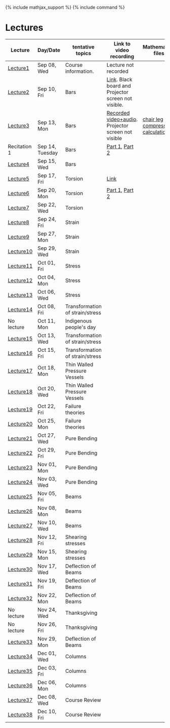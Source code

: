 {% include mathjax_support %}
{% include command %}

# Lectures



<!-- Bars (Springs)
Torsion
Bending
Stress/Strain tensors
Transformation of Stress/Strain
Mohr Circle
Pressure Vessels/Failure Criteria--Octahedral, Maximum shear, Rankine-Hugnoit.
Buckling/Energy Methods.
Optional: Dynamics

HW 6-8 (On days when lab is due don't have a home work due)
       1 Midterm
       1 Final
       3 Labs. -->


|Lecture | Day/Date| tentative topics | Link to video recording| Mathematica files|
|----------------|----------------|----------------|-------|------------|
| [Lecture1](Lecture_1.md) | Sep 08, Wed | Course information. |Lecture not recorded||
| [Lecture2](Lecture_2.md) | Sep 10, Fri | Bars |[Link](https://www.dropbox.com/sh/iaydi3p18gm5mp5/AADvcdZVd6ImaMcPrSiL6MtRa?dl=0). Black board and Projector screen not visible.||
| [Lecture3](Lecture_3.md) | Sep 13, Mon | Bars |[Recorded video+audio](https://www.dropbox.com/sh/as2gnbrb7fzkr3d/AAB_h7GD2anBSG-3P0jMTdhKa?dl=0). Projector screen not visible| [chair leg compression calculation](WFiles/ChairLegCompression.nb)|
| Recitation 1 | Sep 14, Tuesday | Bars | [Part 1](https://brown.zoom.us/rec/share/JkcfYkay_wd5uf3dC8Y0VEdQ1x-SaVE6grVDuEXper8zgxIiM9HGgXDYhQxY0-T4.qD4L8y2yI97duA_t?startTime=1631635347000), [Part 2](https://brown.zoom.us/rec/share/Qs-tbWQ3lktWWx223jd09n-_TSUddnLuMZ_jEHR5vnsRoGexRNx9BAW4fk3BKe8.8LA5r9WvYK5GfxzS?startTime=1631637309000)||
| [Lecture4](Lecture_4.md) | Sep 15, Wed | Bars |||
| [Lecture5](Lecture_5.md) | Sep 17, Fri | Torsion |[Link](ENGN0310_Sep20_Part1)||
| [Lecture6](Lecture_6.md) | Sep 20, Mon | Torsion |[Part 1](ENGN0310_Sep20_Part1), [Part 2](ENGN0310_Sep20_Part2)||
| [Lecture7](Lecture_7.md) | Sep 22, Wed | Torsion |||
| [Lecture8](Lecture_8.md) | Sep 24, Fri | Strain |||
| [Lecture9](Lecture_9.md) | Sep 27, Mon | Strain |||
| [Lecture10](Lecture_10.md) | Sep 29, Wed | Strain |||
| [Lecture11](Lecture_11.md) | Oct 01, Fri | Stress |||
| [Lecture12](Lecture_12.md) | Oct 04, Mon | Stress |||
| [Lecture13](Lecture_13.md) | Oct 06, Wed | Stress |||
| [Lecture14](Lecture_14.md) | Oct 08, Fri |  Transformation of strain/stress |||
| No lecture | Oct 11, Mon | Indigenous people's day |||
| [Lecture15](Lecture_15.md) | Oct 13, Wed | Transformation of strain/stress |||
| [Lecture16](Lecture_16.md) | Oct 15, Fri | Transformation of strain/stress |||
| [Lecture17](Lecture_17.md) | Oct 18, Mon |  Thin Walled Pressure Vessels |||
| [Lecture18](Lecture_18.md) | Oct 20, Wed | Thin Walled Pressure Vessels |||
| [Lecture19](Lecture_19.md) | Oct 22, Fri | Failure theories |||
| [Lecture20](Lecture_20.md) | Oct 25, Mon | Failure theories |||
| [Lecture21](Lecture_21.md) | Oct 27, Wed | Pure Bending |||
| [Lecture22](Lecture_22.md) | Oct 29, Fri | Pure Bending |||
| [Lecture23](Lecture_23.md) | Nov 01, Mon | Pure Bending |||
| [Lecture24](Lecture_24.md) | Nov 03, Wed | Pure Bending |||
| [Lecture25](Lecture_25.md) | Nov 05, Fri | Beams |||
| [Lecture26](Lecture_26.md) | Nov 08, Mon | Beams|||
| [Lecture27](Lecture_27.md) | Nov 10, Wed | Beams |||
| [Lecture28](Lecture_28.md) | Nov 12, Fri | Shearing stresses|||
| [Lecture29](Lecture_29.md) | Nov 15, Mon | Shearing stresses |||
| [Lecture30](Lecture_30.md) | Nov 17, Wed | Deflection of Beams |||
| [Lecture31](Lecture_31.md) | Nov 19, Fri | Deflection of Beams |||
| [Lecture32](Lecture_32.md) | Nov 22, Mon | Deflection of Beams |||
| No lecture | Nov 24, Wed | Thanksgiving |||
| No lecture | Nov 26, Fri | Thanksgiving |||
| [Lecture33](Lecture_33.md) | Nov 29, Mon | Deflection of Beams |||
| [Lecture34](Lecture_34.md) | Dec 01, Wed | Columns |||
| [Lecture35](Lecture_35.md) | Dec 03, Fri | Columns |||
| [Lecture36](Lecture_36.md) | Dec 06, Mon | Columns|||
| [Lecture37](Lecture_37.md) | Dec 08, Wed | Course Review |||
| [Lecture38](Lecture_38.md) | Dec 10, Fri | Course Review|||



















